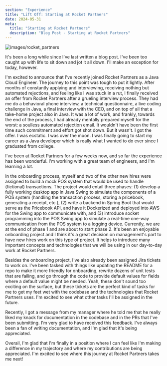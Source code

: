 ```yaml
---
section: "Experience"
title: "Lift Off: Starting at Rocket Partners"
date: 2024-05-31
meta: 
  title: "Starting at Rocket Partners"
  description: "Blog Post - Starting at Rocket Partners"
---
```


![images/rocket_partners](/images/rocket_partners_logo.jpeg)

It's been a long while since I've last written a blog post. I've been too caught up with life to sit down and jot
it all down. I'll make an exception for today, however.

I'm excited to announce that I've recently joined Rocket Partners as a Java Cloud Engineer. The journey to this point
was tough to put it lightly. After months of constantly applying and interviewing, receiving nothing but automated
rejections, and feeling like I was stuck in a rut, I finally received an offer from Rocket Partners after a grueling
interview process. They had me do a behavioral phone interview, a technical questionnaire, a live coding challenge
in Java, a final interview with the CEO, and on top of all that a take-home project also in Java. It was a lot of work,
and frankly, towards the end of the process, I had already mentally prepared myself for the worst: a soulless automated
rejection email. It wouldn't have been the first time such commitment and effort got shot down. But it wasn't. I got 
the offer. I was ecstatic. I was over the moon. I was finally going to start my career as a Java developer which is
really what I wanted to do ever since I graduated from college.

I've been at Rocket Partners for a few weeks now, and so far the experience has been wonderful.
I'm working with a great team of engineers, and I'm learning a lot.

In the onboarding process, myself and two of the other new hires were assigned to build a mock POS system that would be used
to handle (fictional) transactions. The project would entail three phases: (1) develop a fully working desktop app
in Java Swing to simulate the components of a POS system (handling the transaction process, storing a pricebook, 
generating a receipt, etc.), (2) write a backend in Spring Boot that would serve as the Pricebook API, and have it
Dockerized and deployed into AWS for the Swing app to communicate with, and (3) introduce socket programming into the
POS Swing app to simulate a real-time one-way communication from the POS system to a logging device. Currently, we
are at the end of phase 1 and are about to start phase 2. It's been an enjoyable onboarding project and I think it's 
a great decision on management's part to have new hires work on this type of project. It helps to introduce many important
concepts and technologies that we will be using in our day-to-day work at Rocket Partners.

Besides the onboarding project, I've also already been assigned Jira tickets to work on. I've been tasked with things 
like updating the README for a repo to make it more friendly for onboarding, rewrite dozens of unit tests that are 
failing, and go through the code to provide default values for fields where a default value might be needed. Yeah,
these don't sound too exciting on the surface, but these tickets are the perfect kind of tasks for me to get my feet
wet with the codebase and the technologies that Rocket Partners uses. I'm excited to see what other tasks I'll be
assigned in the future.

Recently, I got a message from my manager where he told me that he really liked my knack for documentation in the 
codebase and in the PRs that I've been submitting. I'm very glad to have received this feedback. I've always been a
fan of writing documentation, and I'm glad that it's being appreciated.

Overall, I'm glad that I'm finally in a position where I can feel like I'm making a difference in my trajectory and 
where my contributions are being appreciated. I'm excited to see where this journey at Rocket Partners takes me next!